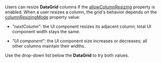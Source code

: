 Users can resize **DataGrid** columns if the [allowColumnResizing](/Documentation/ApiReference/UI_Widgets/dxDataGrid/Configuration/#allowColumnResizing) property is enabled. When a user resizes a column, the grid's behavior depends on the [columnResizingMode](/Documentation/ApiReference/UI_Widgets/dxDataGrid/Configuration/#columnResizingMode) property value:

* *"nextColumn"*: the UI component resizes its adjacent column; total UI component width stays the same.

* *"UI component"*: the UI component size increases or decreases; all other columns maintain their widths.

Use the drop-down list below the **DataGrid** to try both values.
